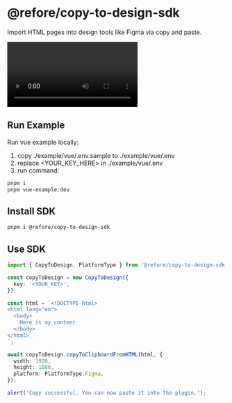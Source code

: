 # @refore/copy-to-design-sdk

Import HTML pages into design tools like Figma via copy and paste.

<video src="https://s.dwimg.top/refore/copy-to-design/copy-to-figma-v1.mp4" controls></video>

## Run Example

Run vue example locally:

1. copy ./example/vue/.env.sample to ./example/vue/.env
2. replace <YOUR_KEY_HERE> in ./example/vue/.env
3. run command:

```bash
pnpm i
pnpm vue-example:dev
```

## Install SDK

```bash
pnpm i @refore/copy-to-design-sdk
```

## Use SDK

```typescript
import { CopyToDesign, PlatformType } from '@refore/copy-to-design-sdk';

const copyToDesign = new CopyToDesign({
  key: '<YOUR_KEY>',
});

const html = `<!DOCTYPE html>
<html lang="en">
  <body>
    Here is my content
  </body>
</html>
`;

await copyToDesign.copyToClipboardFromHTML(html, {
  width: 1920,
  height: 1080,
  platform: PlatformType.Figma,
});

alert('Copy successful. You can now paste it into the plugin.');
```

